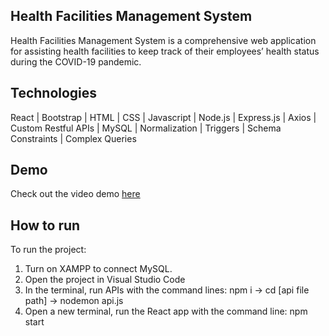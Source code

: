 ## Health Facilities Management System
Health Facilities Management System is a comprehensive web application for assisting health facilities to keep track of their employees’ health status during the COVID-19 pandemic.

## Technologies
React | Bootstrap | HTML | CSS | Javascript | Node.js | Express.js | Axios | Custom Restful APIs | MySQL | Normalization | Triggers | Schema Constraints | Complex Queries

## Demo
Check out the video demo [here](https://www.loom.com/share/9bb7025fbf1b4f4b84e772c1de4749c3)

## How to run
To run the project:

1. Turn on XAMPP to connect MySQL.
2. Open the project in Visual Studio Code
3. In the terminal, run APIs with the command lines: npm i -> cd [api file path] -> nodemon api.js
4. Open a new terminal, run the React app with the command line: npm start



   
